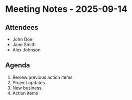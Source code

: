 # Meeting Notes - 2025-09-14

## Attendees
- John Doe
- Jane Smith
- Alex Johnson

## Agenda
1. Review previous action items
2. Project updates
3. New business
4. Action items